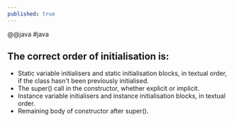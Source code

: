 ```yaml
---
published: true
---
```

@@java
\#java

## The correct order of initialisation is:

- Static variable initialisers and static initialisation blocks, in textual order, if the class hasn't been previously initialised.
- The super() call in the constructor, whether explicit or implicit.
- Instance variable initialisers and instance initialisation blocks, in textual order.
- Remaining body of constructor after super().
